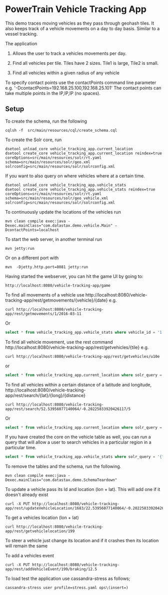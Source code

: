 #  PowerTrain Vehicle Tracking App

This demo traces moving vehicles as they pass through geohash tiles. It also keeps track of a vehicle movements on a day to day basis. Similar to a vessel tracking.  

The application 

1. Allows the user to track a vehicles movements per day.

2. Find all vehicles per tile. Tiles have 2 sizes. Tile1 is large, Tile2 is small. 

3. Find all vehicles within a given radius of any vehicle

To specify contact points use the contactPoints command line parameter e.g. '-DcontactPoints=192.168.25.100,192.168.25.101'
The contact points can take multiple points in the IP,IP,IP (no spaces).
 
## Setup

To create the schema, run the following

  ```
  cqlsh -f  src/main/resources/cql/create_schema.cql
  ```
  
To create the Solr core, run 

  ```
  dsetool unload_core vehicle_tracking_app.current_location
  dsetool create_core vehicle_tracking_app.current_location reindex=true coreOptions=src/main/resources/solr/rt.yaml schema=src/main/resources/solr/geo.xml solrconfig=src/main/resources/solr/solrconfig.xml
  ```
  	
If you want to also query on where vehicles where at a certain time. 

  ```
  dsetool unload_core vehicle_tracking_app.vehicle_stats
  dsetool create_core vehicle_tracking_app.vehicle_stats reindex=true coreOptions=src/main/resources/solr/rt.yaml schema=src/main/resources/solr/geo_vehicle.xml solrconfig=src/main/resources/solr/solrconfig.xml	
  ```
  	
To continuously update the locations of the vehicles run 

  ```
  mvn clean compile exec:java -Dexec.mainClass="com.datastax.demo.vehicle.Main" -DcontactPoints=localhost
  ```
  	
To start the web server, in another terminal run 
  ```
  mvn jetty:run
  ```
Or on a different port with 
  ```
  mvn  -Djetty.http.port=8081 jetty:run
  ```

Having started the webserver, you can hit the game UI by going to:

    http://localhost:8080/vehicle-tracking-app/game

  	
To find all movements of a vehicle use http://localhost:8080/vehicle-tracking-app/rest/getmovements/{vehicle}/{date} e.g.

  ```
  curl http://localhost:8080/vehicle-tracking-app/rest/getmovements/1/2016-03-11
  ```
  
Or

  ```sql
  select * from vehicle_tracking_app.vehicle_stats where vehicle_id = '1' and time_period = '2016-03-11';
  ```
  
To find all vehicle movement, use the rest command http://localhost:8080/vehicle-tracking-app/rest/getvehicles/{tile} e.g.

  ```
  curl http://localhost:8080/vehicle-tracking-app/rest/getvehicles/u10e
  ```
  
or 

  ```sql
  select * from vehicle_tracking_app.current_location where solr_query = '{"q": "tile1:u10e"}' limit 1000;
  ```

To find all vehicles within a certain distance of a latitude and longitude, http://localhost:8080/vehicle-tracking-app/rest/search/{lat}/{long}/{distance}

  ```
  curl http://localhost:8080/vehicle-tracking-app/rest/search/52.53956077140064/-0.20225833920426117/5
  ```
  	
Or

  ```sql
  select * from vehicle_tracking_app.current_location where solr_query = '{"q": "*:*", "fq": "{!geofilt sfield=lat_long pt=52.53956077140064,-0.20225833920426117 d=5}"}' limit 1000;
  ```	
 	
If you have created the core on the vehicle table as well, you can run a query that will allow a user to search vehicles in a particular region in a particular time. 

  ```sql
  select * from vehicle_tracking_app.vehicle_stats where solr_query = '{"q": "*:*", "fq": "time_period:[2016-02-11T12:32:00.000Z TO 2016-03-11T12:34:00.000Z] AND {!bbox sfield=lat_long pt=51.404970234124800,-.206445841245690 d=1}"}' limit 1000;
  ```
  
To remove the tables and the schema, run the following.

  ```
  mvn clean compile exec:java -Dexec.mainClass="com.datastax.demo.SchemaTeardown"
  ```
    
To update a vehicle pass its Id and location (lon + lat). This will add one if it doesn't already exist

  ```
  curl -X PUT http://localhost:8080/vehicle-tracking-app/rest/updateVehicleLocation/1683/22.53956077140064/-0.20225833920426117
  ```
  	
To get a vehicles location (lon + lat)

  ```
  curl http://localhost:8080/vehicle-tracking-app/rest/getvehiclelocation/199
  ```
  	
To steer a vehicle just change its location and if it crashes then its location will remain the same

To add a vehicles event

  ```
  curl -X PUT http://localhost:8080/vehicle-tracking-app/rest/addVehicleEvent/199/braking/12.5
  ```
  
To load test the application use cassandra-stress as follows;

  ```
  cassandra-stress user profile=stress.yaml ops\(insert=)
  ```

